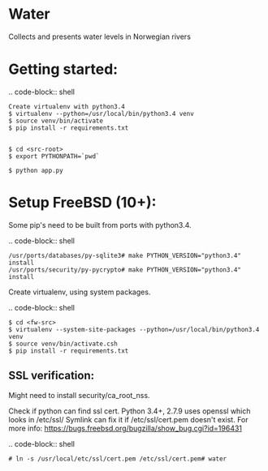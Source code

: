 Water
==========

Collects and presents water levels in Norwegian rivers


Getting started:
================
 .. code-block:: shell
 
    Create virtualenv with python3.4
    $ virtualenv --python=/usr/local/bin/python3.4 venv
    $ source venv/bin/activate
    $ pip install -r requirements.txt

 
    $ cd <src-root>
    $ export PYTHONPATH=`pwd`

    $ python app.py


   
Setup FreeBSD (10+):
====================

Some pip's need to be built from ports with python3.4.

.. code-block:: shell

    /usr/ports/databases/py-sqlite3# make PYTHON_VERSION="python3.4" install
    /usr/ports/security/py-pycrypto# make PYTHON_VERSION="python3.4" install

Create virtualenv, using system packages.

.. code-block:: shell

    $ cd <fw-src> 
    $ virtualenv --system-site-packages --python=/usr/local/bin/python3.4 venv
    $ source venv/bin/activate.csh
    $ pip install -r requirements.txt

SSL verification:
-----------------
Might need to install  security/ca_root_nss.

Check if python can find ssl cert. Python 3.4+, 2.7.9 uses openssl which looks
 in /etc/ssl/
Symlink can fix it if /etc/ssl/cert.pem doesn't exist.
For more info: https://bugs.freebsd.org/bugzilla/show_bug.cgi?id=196431

.. code-block:: shell

    # ln -s /usr/local/etc/ssl/cert.pem /etc/ssl/cert.pem# water
